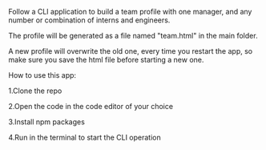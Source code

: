 Follow a CLI application to build a team profile with one manager, and any number or combination of interns and engineers.

The profile will be generated as a file named "team.html" in the main folder.

A new profile will overwrite the old one, every time you restart the app, so make sure you save the html file before starting a new one.

How to use this app:

1.Clone the repo

2.Open the code in the code editor of your choice

3.Install npm packages

4.Run <node app.js> in the terminal to start the CLI operation
  
